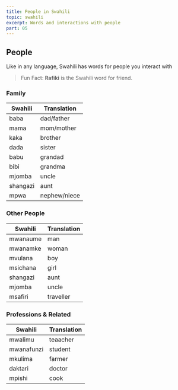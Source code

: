 ```yaml
---
title: People in Swahili
topic: swahili
excerpt: Words and interactions with people
part: 05
---
```


## People

Like in any language, Swahili has words for people you interact with

> Fun Fact: **Rafiki** is the Swahili word for friend.

### Family

| Swahili  | Translation  |
| -------- | ------------ |
| baba     | dad/father   |
| mama     | mom/mother   |
| kaka     | brother      |
| dada     | sister       |
| babu     | grandad      |
| bibi     | grandma      |
| mjomba   | uncle        |
| shangazi | aunt         |
| mpwa     | nephew/niece |

### Other People

| Swahili  | Translation |
| -------- | ----------- |
| mwanaume | man         |
| mwanamke | woman       |
| mvulana  | boy         |
| msichana | girl        |
| shangazi | aunt        |
| mjomba   | uncle       |
| msafiri  | traveller   |

### Professions & Related

| Swahili    | Translation |
| ---------- | ----------- |
| mwalimu    | teaacher    |
| mwanafunzi | student     |
| mkulima    | farmer      |
| daktari    | doctor      |
| mpishi     | cook        |
